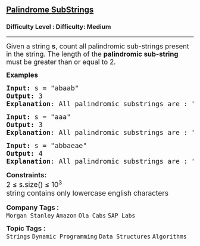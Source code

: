 <h2><a href="https://www.geeksforgeeks.org/problems/count-palindrome-sub-strings-of-a-string0652/1">Palindrome SubStrings</a></h2><h3>Difficulty Level : Difficulty: Medium</h3><hr><div class="problems_problem_content__Xm_eO" bis_skin_checked="1"><p><span style="font-size: 18px;">Given a string <strong>s</strong>, count all palindromic sub-strings present in the string. The length of the <strong>palindromic sub-string</strong> must be greater than or equal to 2.&nbsp;</span></p>
<p><span style="font-size: 18px;"><strong>Examples</strong></span></p>
<pre><span style="font-size: 18px;"><strong>Input: </strong>s = "abaab"
<strong>Output: </strong>3
<strong>Explanation</strong>: All palindromic substrings are : "aba" , "aa" , "baab".<br></span></pre>
<pre><span style="font-size: 18px;"><strong>Input: </strong>s = "aaa"
<strong>Output: </strong>3
<strong>Explanation</strong>: All palindromic substrings are : "aa", "aa", "aaa".</span></pre>
<pre><span style="font-size: 18px;"><strong style="font-size: 18px;">Input: </strong><span style="font-size: 18px;">s = "abbaeae"
</span><strong style="font-size: 18px;">Output: </strong><span style="font-size: 18px;">4
</span><strong style="font-size: 18px;">Explanation</strong><span style="font-size: 18px;">: All palindromic substrings are : "bb" , "abba" , "aea", "eae".</span></span></pre>
<p style="font-family: -apple-system, BlinkMacSystemFont, 'Segoe UI', Roboto, Oxygen, Ubuntu, Cantarell, 'Open Sans', 'Helvetica Neue', sans-serif; font-size: medium; white-space: normal;"><span style="font-size: 18px;"><strong>Constraints:</strong><br></span><span style="font-size: 18px;"><span style="font-size: 18.6667px;">2 ≤ s.size() ≤ 10</span><sup>3</sup><br></span><span style="font-size: 18px;"><span style="font-size: 18.6667px;">string contains only lowercase english characters</span></span></p></div><p><span style=font-size:18px><strong>Company Tags : </strong><br><code>Morgan Stanley</code>&nbsp;<code>Amazon</code>&nbsp;<code>Ola Cabs</code>&nbsp;<code>SAP Labs</code>&nbsp;<br><p><span style=font-size:18px><strong>Topic Tags : </strong><br><code>Strings</code>&nbsp;<code>Dynamic Programming</code>&nbsp;<code>Data Structures</code>&nbsp;<code>Algorithms</code>&nbsp;